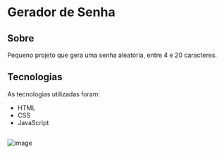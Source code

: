 # Gerador de Senha

## Sobre
Pequeno projeto que gera uma senha aleatória, entre 4 e 20 caracteres.

## Tecnologias

As tecnologias utilizadas foram:

- HTML
- CSS
- JavaScript

##

![image](https://user-images.githubusercontent.com/86682405/206523314-6d0093e4-3d9e-4e01-bc2c-81e5b9e11d04.png)
